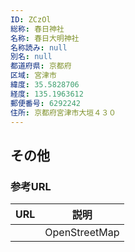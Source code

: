 ```yaml
---
ID: ZCzOl
総称: 春日神社
名称: 春日大明神社
名称読み: null
別名: null
都道府県: 京都府
区域: 宮津市
緯度: 35.5828706
経度: 135.1963612
郵便番号: 6292242
住所: 京都府宮津市大垣４３０
---
```


## その他

### 参考URL

| URL | 説明          |
| --- | ------------- |
|     | OpenStreetMap |
